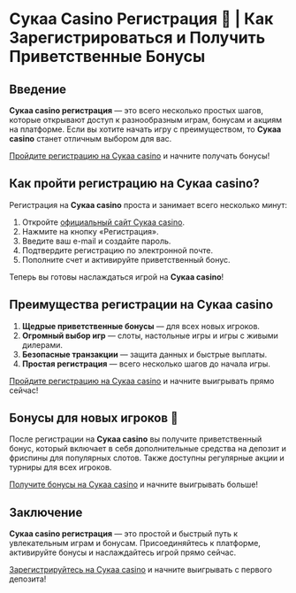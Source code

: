 # Сукаа Casino Регистрация 🎰 | Как Зарегистрироваться и Получить Приветственные Бонусы

## Введение

**Сукаа casino регистрация** — это всего несколько простых шагов, которые открывают доступ к разнообразным играм, бонусам и акциям на платформе. Если вы хотите начать игру с преимуществом, то **Сукаа casino** станет отличным выбором для вас.

[Пройдите регистрацию на Сукаа casino](https://s-two-way.com/?source=linkb2&pid=30697) и начните получать бонусы!

## Как пройти регистрацию на Сукаа casino?

Регистрация на **Сукаа casino** проста и занимает всего несколько минут:

1. Откройте [официальный сайт Сукаа casino](https://s-two-way.com/?source=linkb2&pid=30697).
2. Нажмите на кнопку «Регистрация».
3. Введите ваш e-mail и создайте пароль.
4. Подтвердите регистрацию по электронной почте.
5. Пополните счет и активируйте приветственный бонус.

Теперь вы готовы наслаждаться игрой на **Сукаа casino**!

## Преимущества регистрации на Сукаа casino

1. **Щедрые приветственные бонусы** — для всех новых игроков.
2. **Огромный выбор игр** — слоты, настольные игры и игры с живыми дилерами.
3. **Безопасные транзакции** — защита данных и быстрые выплаты.
4. **Простая регистрация** — всего несколько шагов до начала игры.

[Пройдите регистрацию на Сукаа casino](https://s-two-way.com/?source=linkb2&pid=30697) и начните выигрывать прямо сейчас!

## Бонусы для новых игроков 🎁

После регистрации на **Сукаа casino** вы получите приветственный бонус, который включает в себя дополнительные средства на депозит и фриспины для популярных слотов. Также доступны регулярные акции и турниры для всех игроков.

[Получите бонусы на Сукаа casino](https://s-two-way.com/?source=linkb2&pid=30697) и начните выигрывать больше!

## Заключение

**Сукаа casino регистрация** — это простой и быстрый путь к увлекательным играм и бонусам. Присоединяйтесь к платформе, активируйте бонусы и наслаждайтесь игрой прямо сейчас.

[Зарегистрируйтесь на Сукаа casino](https://s-two-way.com/?source=linkb2&pid=30697) и начните выигрывать с первого депозита!
